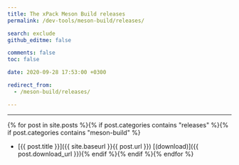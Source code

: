 ```yaml
---
title: The xPack Meson Build releases
permalink: /dev-tools/meson-build/releases/

search: exclude
github_editme: false

comments: false
toc: false

date: 2020-09-28 17:53:00 +0300

redirect_from:
  - /meson-build/releases/

---
```


___
{% for post in site.posts %}{% if post.categories contains "releases" %}{% if post.categories contains "meson-build" %}
* [{{ post.title }}]({{ site.baseurl }}{{ post.url }}) [(download)]({{ post.download_url }}){% endif %}{% endif %}{% endfor %}
